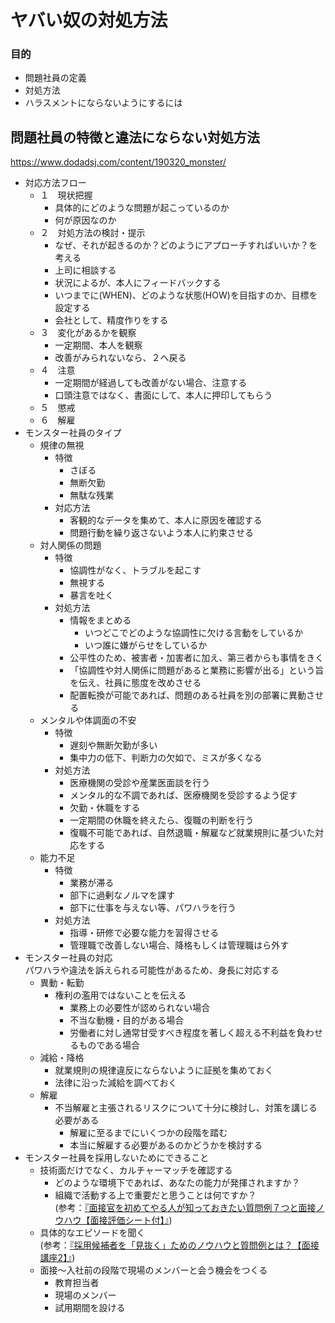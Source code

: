 # ヤバい奴の対処方法
### 目的
- 問題社員の定義
- 対処方法
- ハラスメントにならないようにするには

## 問題社員の特徴と違法にならない対処方法
https://www.dodadsj.com/content/190320_monster/

- 対応方法フロー
    - １　現状把握
        - 具体的にどのような問題が起こっているのか
        - 何が原因なのか
    - ２　対処方法の検討・提示
        - なぜ、それが起きるのか？どのようにアプローチすればいいか？を考える
        - 上司に相談する
        - 状況によるが、本人にフィードバックする
        - いつまでに(WHEN)、どのような状態(HOW)を目指すのか、目標を設定する
        - 会社として、精度作りをする
    - ３　変化があるかを観察
        - 一定期間、本人を観察
        - 改善がみられないなら、２へ戻る
    - ４　注意
        - 一定期間が経過しても改善がない場合、注意する
        - 口頭注意ではなく、書面にして、本人に押印してもらう
    - ５　懲戒
    - ６　解雇
- モンスター社員のタイプ
    - 規律の無視
        - 特徴
            - さぼる
            - 無断欠勤
            - 無駄な残業
        - 対応方法
            - 客観的なデータを集めて、本人に原因を確認する
            - 問題行動を繰り返さないよう本人に約束させる
    - 対人関係の問題
        - 特徴
            - 協調性がなく、トラブルを起こす
            - 無視する
            - 暴言を吐く
        - 対処方法
            - 情報をまとめる
                - いつどこでどのような協調性に欠ける言動をしているか
                - いつ誰に嫌がらせをしているか
            - 公平性のため、被害者・加害者に加え、第三者からも事情をきく
            - 「協調性や対人関係に問題があると業務に影響が出る」という旨を伝え、社員に態度を改めさせる
            - 配置転換が可能であれば、問題のある社員を別の部署に異動させる
    - メンタルや体調面の不安
        - 特徴
            - 遅刻や無断欠勤が多い
            - 集中力の低下、判断力の欠如で、ミスが多くなる
        - 対処方法
            - 医療機関の受診や産業医面談を行う
            - メンタル的な不調であれば、医療機関を受診するよう促す
            - 欠勤・休職をする
            - 一定期間の休職を終えたら、復職の判断を行う
            - 復職不可能であれば、自然退職・解雇など就業規則に基づいた対応をする
    - 能力不足
        - 特徴
            - 業務が滞る
            - 部下に過剰なノルマを課す
            - 部下に仕事を与えない等、パワハラを行う
        - 対処方法
            - 指導・研修で必要な能力を習得させる
            - 管理職で改善しない場合、降格もしくは管理職はら外す
- モンスター社員の対応  
パワハラや違法を訴えられる可能性があるため、身長に対応する
    - 異動・転勤
        - 権利の濫用ではないことを伝える
            - 業務上の必要性が認められない場合
            - 不当な動機・目的がある場合
            - 労働者に対し通常甘受すべき程度を著しく超える不利益を負わせるものである場合
    - 減給・降格
        - 就業規則の規律違反にならないように証拠を集めておく
        - 法律に沿った減給を調べておく
    - 解雇
        - 不当解雇と主張されるリスクについて十分に検討し、対策を講じる必要がある
            - 解雇に至るまでにいくつかの段階を踏む
            - 本当に解雇する必要があるのかどうかを検討する
- モンスター社員を採用しないためにできること
    - 技術面だけでなく、カルチャーマッチを確認する
        - どのような環境下であれば、あなたの能力が発揮されますか？
        - 組織で活動する上で重要だと思うことは何ですか？  
    (参考：[『面接官を初めてやる人が知っておきたい質問例７つと面接ノウハウ【面接評価シート付】』](https://www.dodadsj.com/content/181207_interviewer-know-how/))
    - 具体的なエピソードを聞く  
    (参考：[『採用候補者を「見抜く」ためのノウハウと質問例とは？【面接講座2】』](https://www.dodadsj.com/content/161222_hirao02/))
    - 面接～入社前の段階で現場のメンバーと会う機会をつくる
        - 教育担当者
        - 現場のメンバー
        - 試用期間を設ける
